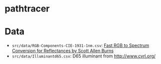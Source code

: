 # pathtracer

# Data
* `src/data/RGB-Components-CIE-1931-1nm.csv`: [Fast RGB to Spectrum Conversion for Reflectances by Scott Allen Burns](http://scottburns.us/fast-rgb-to-spectrum-conversion-for-reflectances/)
* `src/data/Illuminantd65.csv`: D65 illuminant from http://www.cvrl.org/
